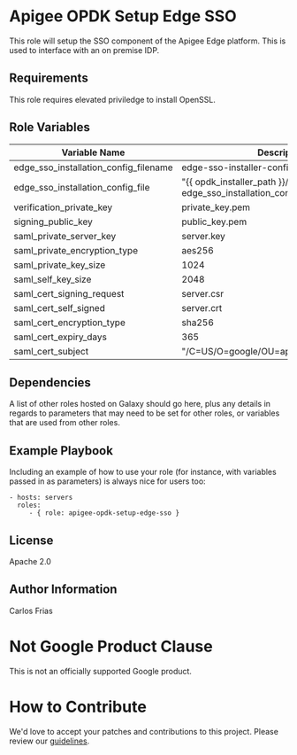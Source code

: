 Apigee OPDK Setup Edge SSO
=========

This role will setup the SSO component of the Apigee Edge platform. This is used to interface with an on premise IDP. 

Requirements
------------

This role requires elevated priviledge to install OpenSSL.  

Role Variables
--------------

| Variable Name | Description |
| --- | --- |
| edge_sso_installation_config_filename | edge-sso-installer-config.conf |
| edge_sso_installation_config_file | "{{ opdk_installer_path }}/{{ edge_sso_installation_config_filename }}" |
| verification_private_key | private_key.pem |
| signing_public_key | public_key.pem |
| saml_private_server_key | server.key |
| saml_private_encryption_type | aes256 |
| saml_private_key_size | 1024 |
| saml_self_key_size | 2048 |
| saml_cert_signing_request | server.csr |
| saml_cert_self_signed | server.crt |
| saml_cert_encryption_type | sha256 |
| saml_cert_expiry_days | 365 |
| saml_cert_subject | "/C=US/O=google/OU=apigee/CN=apigee.com" |

Dependencies
------------

A list of other roles hosted on Galaxy should go here, plus any details in regards to parameters that may need to be set for other roles, or variables that are used from other roles.

Example Playbook
----------------

Including an example of how to use your role (for instance, with variables passed in as parameters) is always nice for users too:

    - hosts: servers
      roles:
         - { role: apigee-opdk-setup-edge-sso }

License
-------

Apache 2.0

Author Information
------------------

Carlos Frias


<!-- BEGIN Google Required Disclaimer -->

# Not Google Product Clause

This is not an officially supported Google product.
<!-- END Google Required Disclaimer -->
<!-- BEGIN Google How To Contribute -->
# How to Contribute

We'd love to accept your patches and contributions to this project. Please review our [guidelines](CONTRIBUTION.md).
<!-- END Google How To Contribute -->
